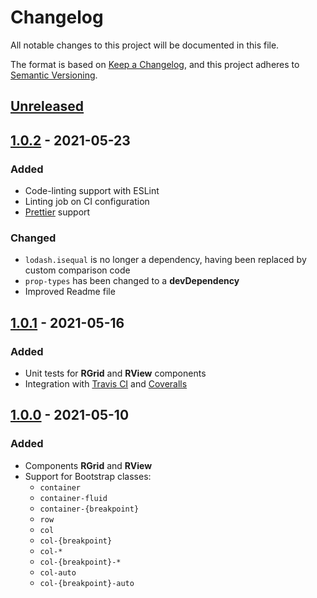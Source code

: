 # Changelog

All notable changes to this project will be documented in this file.

The format is based on [Keep a Changelog](https://keepachangelog.com/en/1.0.0/),
and this project adheres to [Semantic Versioning](https://semver.org/spec/v2.0.0.html).

## [Unreleased]

## [1.0.2] - 2021-05-23

### Added

- Code-linting support with ESLint
- Linting job on CI configuration
- [Prettier](https://prettier.io/) support

### Changed

- `lodash.isequal` is no longer a dependency, having been replaced by custom comparison code
- `prop-types` has been changed to a **devDependency**
- Improved Readme file

## [1.0.1] - 2021-05-16

### Added

- Unit tests for **RGrid** and **RView** components
- Integration with [Travis CI](https://www.travis-ci.com/) and [Coveralls](https://coveralls.io/)

## [1.0.0] - 2021-05-10

### Added

- Components **RGrid** and **RView**
- Support for Bootstrap classes:
  - `container`
  - `container-fluid`
  - `container-{breakpoint}`
  - `row`
  - `col`
  - `col-{breakpoint}`
  - `col-*`
  - `col-{breakpoint}-*`
  - `col-auto`
  - `col-{breakpoint}-auto`

[unreleased]: https://github.com/t-medina/react-native-rgrid/compare/v1.0.2...develop
[1.0.2]: https://github.com/t-medina/react-native-rgrid/compare/1.0.1...v1.0.2
[1.0.1]: https://github.com/t-medina/react-native-rgrid/compare/1.0.0...1.0.1
[1.0.0]: https://github.com/t-medina/react-native-rgrid/releases/tag/1.0.0
